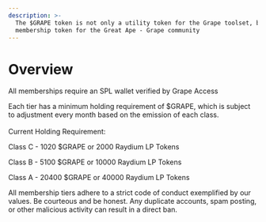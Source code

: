 ```yaml
---
description: >-
  The $GRAPE token is not only a utility token for the Grape toolset, but also a
  membership token for the Great Ape - Grape community
---
```


# Overview

All memberships require an SPL wallet verified by Grape Access

Each tier has a minimum holding requirement of $GRAPE, which is subject to adjustment every month based on the emission of each class.\
\
Current Holding Requirement:&#x20;

Class C - 1020 $GRAPE or 2000 Raydium LP Tokens

Class B - 5100 $GRAPE or 10000 Raydium LP Tokens

Class A - 20400 $GRAPE or 40000 Raydium LP Tokens



All membership tiers adhere to a strict code of conduct exemplified by our values. Be courteous and be honest. Any duplicate accounts, spam posting, or other malicious activity can result in a direct ban.
